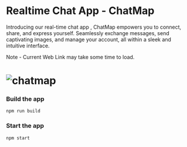 # Realtime Chat App - ChatMap

Introducing our real-time chat app , ChatMap empowers you to connect, share, and express yourself. Seamlessly exchange messages, send captivating images, and manage your account, all within a sleek and intuitive interface.

Note - Current Web Link may take some time to load.

# ![chatmap](https://github.com/user-attachments/assets/85f23f59-00d8-4d75-a5b9-1b3a71c6342c)

### Build the app

```shell
npm run build
```

### Start the app

```shell
npm start
```
